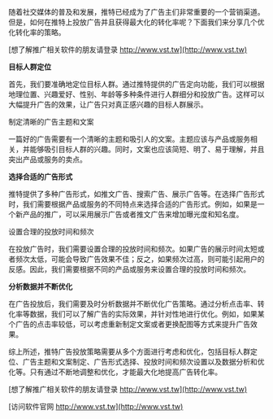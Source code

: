 随着社交媒体的普及和发展，推特已经成为了广告主们非常重要的一个营销渠道。但是，如何在推特上投放广告并且获得最大化的转化率呢？下面我们来分享几个优化转化率的策略。

[想了解推广相关软件的朋友请登录 http://www.vst.tw](http://www.vst.tw)

**目标人群定位**

首先，我们要准确地定位目标人群。通过推特提供的广告定向功能，我们可以根据地理位置、兴趣爱好、性别、年龄等多种条件进行人群细分和投放广告。这样可以大幅提升广告的效果，让广告只对真正感兴趣的目标人群展示。

制定清晰的广告主题和文案

一篇好的广告需要有一个清晰的主题和吸引人的文案。主题应该与产品或服务相关，并能够吸引目标人群的兴趣。同时，文案也应该简短、明了、易于理解，并且突出产品或服务的卖点。

**选择合适的广告形式**

推特提供了多种广告形式，如推文广告、搜索广告、展示广告等。在选择广告形式时，我们需要根据产品或服务的不同特点来选择合适的广告形式。例如，如果是一个新产品的推广，可以采用展示广告或者推文广告来增加曝光度和知名度。

设置合理的投放时间和频次

在投放广告时，我们需要设置合理的投放时间和频次。如果广告的展示时间太短或者频次太低，可能会导致广告效果不佳；反之，如果频次过高，则可能引起用户的反感。因此，我们需要根据不同的产品或服务来设置合理的投放时间和频次。

**分析数据并不断优化**

在广告投放后，我们需要及时分析数据并不断优化广告策略。通过分析点击率、转化率等数据，我们可以了解广告的实际效果，并针对性地进行优化。例如，如果某个广告的点击率较低，可以考虑重新制定文案或者更换配图等方式来提升广告效果。

综上所述，推特广告投放策略需要从多个方面进行考虑和优化，包括目标人群定位、广告主题和文案制定、广告形式选择、投放时间和频次设置以及数据分析和优化等。只有通过不断地调整和优化，才能最大化地提高广告转化率。

[想了解推广相关软件的朋友请登录 http://www.vst.tw](http://www.vst.tw)


[访问软件官网 http://www.vst.tw](http://www.vst.tw)
